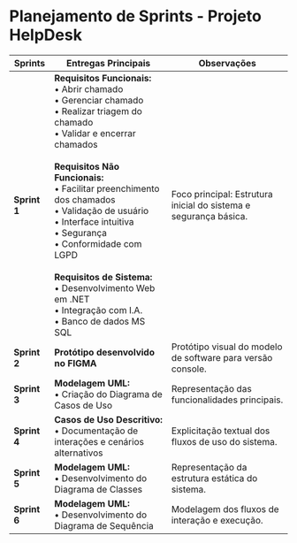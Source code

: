 # Planejamento de Sprints - Projeto HelpDesk

| Sprints        | Entregas Principais                                                                                     | Observações                                       |
|----------------|---------------------------------------------------------------------------------------------------------|---------------------------------------------------|
| **Sprint 1**   | **Requisitos Funcionais:** <br>  • Abrir chamado<br>  • Gerenciar chamado<br>  • Realizar triagem do chamado<br>  • Validar e encerrar chamados<br><br> **Requisitos Não Funcionais:** <br>  • Facilitar preenchimento dos chamados<br>  • Validação de usuário<br>  • Interface intuitiva<br>  • Segurança<br>  • Conformidade com LGPD<br><br> **Requisitos de Sistema:** <br>    • Desenvolvimento Web em .NET<br>  • Integração com I.A.<br>  • Banco de dados MS SQL | Foco principal: Estrutura inicial do sistema e segurança básica. |
| **Sprint 2**   | **Protótipo desenvolvido no FIGMA**                                                                       | Protótipo visual do modelo de software para versão console. |
| **Sprint 3**   | **Modelagem UML:** <br>  • Criação do Diagrama de Casos de Uso                                              | Representação das funcionalidades principais.    |
| **Sprint 4**   | **Casos de Uso Descritivo:** <br>  • Documentação de interações e cenários alternativos                     | Explicitação textual dos fluxos de uso do sistema. |
| **Sprint 5**   | **Modelagem UML:** <br>  • Desenvolvimento do Diagrama de Classes                                          | Representação da estrutura estática do sistema.  |
| **Sprint 6**   | **Modelagem UML:** <br>  • Desenvolvimento do Diagrama de Sequência                                         | Modelagem dos fluxos de interação e execução.    |

